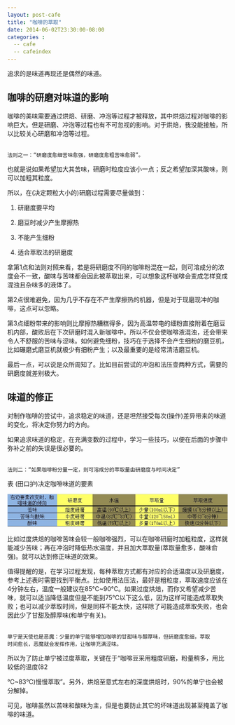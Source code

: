 ```yaml
---
layout: post-cafe
title: "咖啡的萃取"
date: 2014-06-02T23:30:00-08:00
categories :
  -- cafe
  -- cafeindex 
---
```

追求的是味道再现还是偶然的味道。

咖啡的研磨对味道的影响
-----------

咖啡的美味需要通过烘焙、研磨、冲泡等过程才被释放，其中烘焙过程对咖啡的影响巨大。但是研磨、冲泡等过程也有不可忽视的影响。对于烘焙，我没能接触，所以比较关心研磨和冲泡等过程。

~~~~~~~~~~~~~~~~~~~~~~~~~~~~~~~~~~~~~~~~~~~~~~~~~~~~~~~~~~~~~~~~~~~~~~~~~~~~~~~~

法则之一：“研磨度愈细苦味愈强，研磨度愈粗苦味愈弱”。
~~~~~~~~~~~~~~~~~~~~~~~~~~~~~~~~~~~~~~~~~~~~~~~~~~~~~~~~~~~~~~~~~~~~~~~~~~~~~~~~

也就是说如果希望加大其苦味，研磨时粒度应该小一点；反之希望加深其酸味，则可以加粗其粒度。

所以，在(决定颗粒大小的)研磨过程需要尽量做到：

1.  研磨度要平均

2.  磨豆时减少产生摩擦热

3.  不能产生细粉

4.  适合萃取法的研磨度

拿第1点和法则对照来看，若是将研磨度不同的咖啡粉混在一起，则可溶成分的浓度会不一致，酸味与苦味都会因此被萃取出来，可以想象这杯咖啡会变成怎样变成混浊且杂味多的液体了。

第2点很难避免，因为几乎不存在不产生摩擦热的机器，但是对于现磨现冲的咖啡，这点可以忽略。

第3点细粉带来的影响则比摩擦热糟糕得多，因为高温带电的细粉直接附着在磨豆机内部，酸败后在下次研磨时混入新咖啡中。所以不仅会使咖啡液混浊，还会带来令人不舒服的苦味与涩味。如何避免细粉，技巧在于选择不会产生细粉的磨豆机，比如碾磨式磨豆机就极少有细粉产生；以及最重要的是经常清洁磨豆机。

最后一点，可以说是众所周知了。比如目前尝试的冲泡和法压壶两种方式，需要的研磨度就差别极大。



味道的修正
-----

对制作咖啡的尝试中，追求稳定的味道，还是坦然接受每次(操作)差异带来的味道的变化，将决定你努力的方向。

如果追求味道的稳定，在充满变数的过程中，学习一些技巧，以便在后面的步骤中弥补之前的失误是很必要的。



~~~~~~~~~~~~~~~~~~~~~~~~~~~~~~~~~~~~~~~~~~~~~~~~~~~~~~~~~~~~~~~~~~~~~~~~~~~~~~~~

法则二：“如果咖啡粉分量一定，则可溶成分的萃取量由研磨度与时间决定”
~~~~~~~~~~~~~~~~~~~~~~~~~~~~~~~~~~~~~~~~~~~~~~~~~~~~~~~~~~~~~~~~~~~~~~~~~~~~~~~~



表 (田口护)决定咖啡味道的要素

![](</images/2014/coffee-yaosu.jpg>)

比如过度烘焙的咖啡苦味会较一般咖啡强烈，可以在咖啡研磨时加粗粒度，这样就能减少苦味；再在冲泡时降低热水温度，并且加大萃取量(萃取量愈多，酸味俞强)。就可以达到修正味道的效果。

值得提醒的是，在学习过程发现，每种萃取方式都有对应的合适温度以及研磨度，参考上述表时需要找到平衡点。比如使用法压法，最好是粗粒度，萃取速度应该在4分钟左右，温度一般建议在85℃~90℃。如果过度烘焙，而你又希望减少苦味，就可以适当降低温度但是不能到75℃以下这么低，因为这样可能造成萃取失败；也可以减少萃取时间，但是同样不能太快，这样除了可能造成萃取失败，也会因此少了甘甜及醇厚味(和单宁有关)。

~~~~~~~~~~~~~~~~~~~~~~~~~~~~~~~~~~~~~~~~~~~~~~~~~~~~~~~~~~~~~~~~~~~~~~~~~~~~~~~~

单宁是天使也是恶魔：少量的单宁能够增加咖啡的甘甜味与醇厚味，但研磨度愈细，萃取
时间愈长，恶魔就会发挥作用，让咖啡充满涩味。
~~~~~~~~~~~~~~~~~~~~~~~~~~~~~~~~~~~~~~~~~~~~~~~~~~~~~~~~~~~~~~~~~~~~~~~~~~~~~~~~

所以为了防止单宁被过度萃取，关键在于“咖啡豆采用粗度研磨，粉量稍多，用比较低的温度(82

℃~83℃)慢慢萃取”。另外，烘焙至意式左右的深度烘焙时，90%的单宁也会被分解掉。

可见，咖啡虽然以苦味和酸味为主，但是也要防止其它的坏味道出现甚至掩盖了咖啡的味道。
